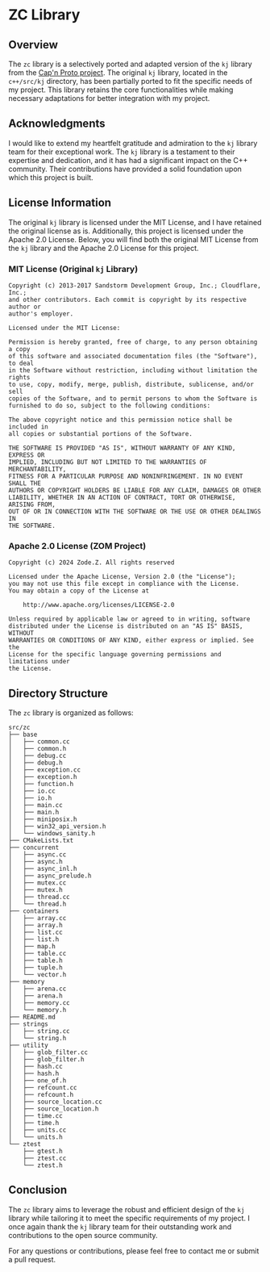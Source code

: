 # ZC Library

## Overview

The `zc` library is a selectively ported and adapted version of the `kj` library from
the [Cap'n Proto project](https://github.com/capnproto/capnproto.git). The original `kj` library, located in the
`c++/src/kj` directory, has been partially ported to fit the specific needs of my project. This library retains the core
functionalities while making necessary adaptations for better integration with my project.

## Acknowledgments

I would like to extend my heartfelt gratitude and admiration to the `kj` library team for their exceptional work. The
`kj` library is a testament to their expertise and dedication, and it has had a significant impact on the C++ community.
Their contributions have provided a solid foundation upon which this project is built.

## License Information

The original `kj` library is licensed under the MIT License, and I have retained the original license as is.
Additionally, this project is licensed under the Apache 2.0 License. Below, you will find both the original MIT License
from the `kj` library and the Apache 2.0 License for this project.

### MIT License (Original `kj` Library)

```
Copyright (c) 2013-2017 Sandstorm Development Group, Inc.; Cloudflare, Inc.;
and other contributors. Each commit is copyright by its respective author or
author's employer.

Licensed under the MIT License:

Permission is hereby granted, free of charge, to any person obtaining a copy
of this software and associated documentation files (the "Software"), to deal
in the Software without restriction, including without limitation the rights
to use, copy, modify, merge, publish, distribute, sublicense, and/or sell
copies of the Software, and to permit persons to whom the Software is
furnished to do so, subject to the following conditions:

The above copyright notice and this permission notice shall be included in
all copies or substantial portions of the Software.

THE SOFTWARE IS PROVIDED "AS IS", WITHOUT WARRANTY OF ANY KIND, EXPRESS OR
IMPLIED, INCLUDING BUT NOT LIMITED TO THE WARRANTIES OF MERCHANTABILITY,
FITNESS FOR A PARTICULAR PURPOSE AND NONINFRINGEMENT. IN NO EVENT SHALL THE
AUTHORS OR COPYRIGHT HOLDERS BE LIABLE FOR ANY CLAIM, DAMAGES OR OTHER
LIABILITY, WHETHER IN AN ACTION OF CONTRACT, TORT OR OTHERWISE, ARISING FROM,
OUT OF OR IN CONNECTION WITH THE SOFTWARE OR THE USE OR OTHER DEALINGS IN
THE SOFTWARE.

```

### Apache 2.0 License (ZOM Project)

```
Copyright (c) 2024 Zode.Z. All rights reserved

Licensed under the Apache License, Version 2.0 (the "License");
you may not use this file except in compliance with the License.
You may obtain a copy of the License at

    http://www.apache.org/licenses/LICENSE-2.0

Unless required by applicable law or agreed to in writing, software
distributed under the License is distributed on an "AS IS" BASIS, WITHOUT
WARRANTIES OR CONDITIONS OF ANY KIND, either express or implied. See the
License for the specific language governing permissions and limitations under
the License.
```

## Directory Structure

The `zc` library is organized as follows:

```
src/zc
├── base
│   ├── common.cc
│   ├── common.h
│   ├── debug.cc
│   ├── debug.h
│   ├── exception.cc
│   ├── exception.h
│   ├── function.h
│   ├── io.cc
│   ├── io.h
│   ├── main.cc
│   ├── main.h
│   ├── miniposix.h
│   ├── win32_api_version.h
│   └── windows_sanity.h
├── CMakeLists.txt
├── concurrent
│   ├── async.cc
│   ├── async.h
│   ├── async_inl.h
│   ├── async_prelude.h
│   ├── mutex.cc
│   ├── mutex.h
│   ├── thread.cc
│   └── thread.h
├── containers
│   ├── array.cc
│   ├── array.h
│   ├── list.cc
│   ├── list.h
│   ├── map.h
│   ├── table.cc
│   ├── table.h
│   ├── tuple.h
│   └── vector.h
├── memory
│   ├── arena.cc
│   ├── arena.h
│   ├── memory.cc
│   └── memory.h
├── README.md
├── strings
│   ├── string.cc
│   └── string.h
├── utility
│   ├── glob_filter.cc
│   ├── glob_filter.h
│   ├── hash.cc
│   ├── hash.h
│   ├── one_of.h
│   ├── refcount.cc
│   ├── refcount.h
│   ├── source_location.cc
│   ├── source_location.h
│   ├── time.cc
│   ├── time.h
│   ├── units.cc
│   └── units.h
└── ztest
    ├── gtest.h
    ├── ztest.cc
    └── ztest.h
```

## Conclusion

The `zc` library aims to leverage the robust and efficient design of the `kj` library while tailoring it to meet the
specific requirements of my project. I once again thank the `kj` library team for their outstanding work and
contributions to the open source community.

For any questions or contributions, please feel free to contact me or submit a pull request.
